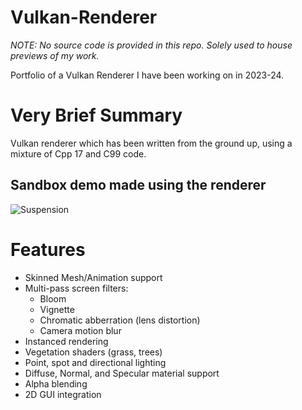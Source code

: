 # Vulkan-Renderer
*NOTE: No source code is provided in this repo. Solely used to house previews of my work.*

Portfolio of a Vulkan Renderer I have been working on in 2023-24. 
 
 # Very Brief Summary
 Vulkan renderer which has been written from the ground up, using a mixture of Cpp 17 and C99 code. 

## Sandbox demo made using the renderer
![Suspension](https://github.com/MangoFrut/Vulkan-Renderer/blob/main/bounce.gif)

# Features

- Skinned Mesh/Animation support
- Multi-pass screen filters:
  - Bloom
  - Vignette
  - Chromatic abberration (lens distortion)
  - Camera motion blur
- Instanced rendering
- Vegetation shaders (grass, trees)
- Point, spot and directional lighting
- Diffuse, Normal, and Specular material support
- Alpha blending
- 2D GUI integration
